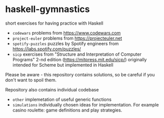 # haskell-gymnastics
short exercises for having practice with Haskell

* `codewars` problems from https://www.codewars.com
* `project-euler` problems from https://projecteuler.net
* `spotify-puzzles` puzzles by Spotify engineers from https://labs.spotify.com/puzzles/
* `sicp` exercises from "Structure and Interpretation of Computer Programs" 2-nd edition (https://mitpress.mit.edu/sicp/) originally intended for Scheme but implemented in Haskell

Please be aware - this repository contains solutions, so be careful if you don't want to spoil them.

Repository also contains individual codebase

* `other` implemetation of useful generic functions
* `simulations` individually chosen ideas for implementation. For example casino roulette: game definitions and play strategies.
